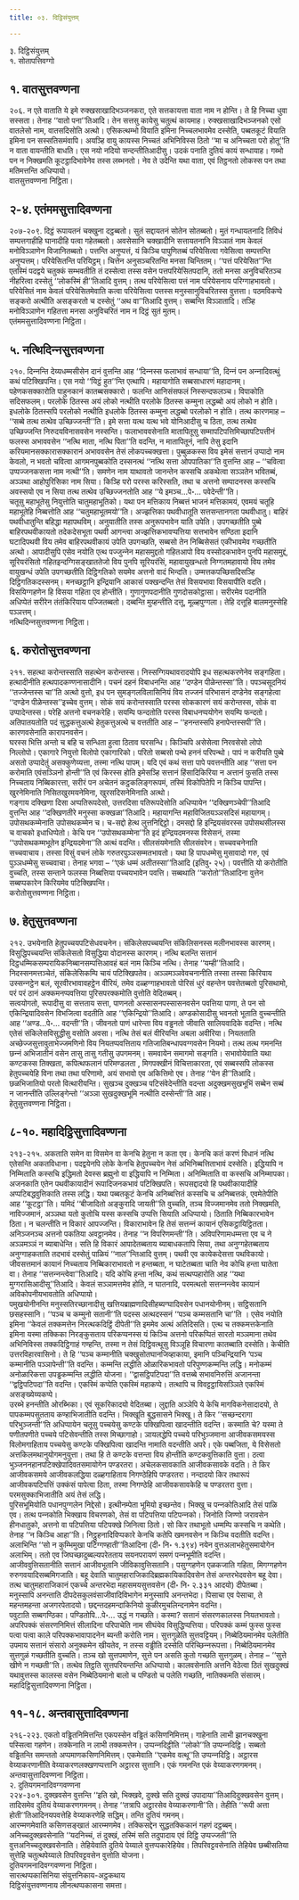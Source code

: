 ```yaml
---
title: ०३. दिट्ठिसंयुत्तम्

---
```

३. दिट्ठिसंयुत्तम्  
१. सोतापत्तिवग्गो  


## १. वातसुत्तवण्णना

२०६. न एते वाताति ये इमे रुक्खसाखादिभञ्‍जनकरा, एते सत्तकायत्ता वाता नाम न होन्ति। ते हि निच्‍चा धुवा सस्सता। तेनाह ‘‘वातो पना’’तिआदि। तेन सत्तसु कायेसु चतुत्थं कायमाह। रुक्खसाखादिभञ्‍जनको एसो वातलेसो नाम, वातसदिसोति अत्थो। एसिकत्थम्भो वियाति इमिना निच्‍चलभावमेव दस्सेति, पब्बतकूटं वियाति इमिना पन सस्सतिसमंवापि। अयञ्हि वायु कायस्स निच्‍चतं अभिनिविस्स ठितो ‘‘मा च अनिच्‍चता परो होतू’’ति न वाता वायन्तीति बाधति। एस नयो नदियो सन्दन्तीतिआदीसु। उदकं पनाति दुतियं कायं सन्धायाह। गब्भो पन न निक्खमति कूटट्ठादिभावेनेव तस्स लब्भनतो। नेव ते उदेन्ति यथा वाता, एवं तिट्ठनतो लोकस्स पन तथा मतिमत्तन्ति अधिप्पायो।  
वातसुत्तवण्णना निट्ठिता।  


## २-४. एतंममसुत्तादिवण्णना

२०७-२०९. दिट्ठं रूपायतनं चक्खुना दट्ठब्बतो। सुतं सद्दायतनं सोतेन सोतब्बतो। मुतं गन्धायतनादि तिविधं सम्पत्तगाहीहि घानादीहि पत्वा गहेतब्बतो। अवसेसानि चक्खादीनि सत्तायतनानि विञ्‍ञातं नाम केवलं मनोविञ्‍ञाणेन विजानितब्बतो। पत्तन्ति अनुप्पत्तं, यं किञ्‍चि पापुणितब्बं परियेसित्वा गवेसित्वा सम्पत्तन्ति अनुप्पत्तम्। परियेसितन्ति परियिट्ठम्। चित्तेन अनुसञ्‍चरितन्ति मनसा चिन्तितम्। ‘‘पत्तं परियेसित’’न्ति एतस्मिं पदद्वये चतुक्‍कं सम्भवतीति तं दस्सेत्वा तस्स वसेन पत्तपरियेसितपदानि, ततो मनसा अनुविचरितञ्‍च नीहरित्वा दस्सेतुं ‘‘लोकस्मिं ही’’तिआदि वुत्तम्। तत्थ परियेसित्वा पत्तं नाम परियेसनाय परिग्गाहभावतो। परियेसितं नाम केवलं परियेसितमेवाति कत्वा परियेसित्वा पत्तस्स मनुस्सानुविचरितस्स वुत्तत्ता। पठमविकप्पे सङ्करो अत्थीति असङ्करतो च दस्सेतुं ‘‘अथ वा’’तिआदि वुत्तम्। सब्बन्ति विञ्‍ञातादि। तञ्हि मनोविञ्‍ञाणेन गहितत्ता मनसा अनुविचरितं नाम न दिट्ठं सुतं मुतम्।  
एतंममसुत्तादिवण्णना निट्ठिता।  


## ५. नत्थिदिन्‍नसुत्तवण्णना

२१०. दिन्‍नन्ति देय्यधम्मसीसेन दानं वुत्तन्ति आह ‘‘दिन्‍नस्स फलाभावं सन्धाया’’ति, दिन्‍नं पन अन्‍नादिवत्थुं कथं पटिक्खिपन्ति। एस नयो ‘‘यिट्ठं हुत’’न्ति एत्थापि। महायागोति सब्बसाधारणं महादानम्। पहेणकसक्‍कारोति पाहुनकानं कातब्बसक्‍कारो। फलन्ति आनिसंसफलं निस्सन्दफलञ्‍च। विपाकोति सदिसफलम्। परलोके ठितस्स अयं लोको नत्थीति परलोके ठितस्स कम्मुना लद्धब्बो अयं लोको न होति। इधलोके ठितस्सपि परलोको नत्थीति इधलोके ठितस्स कम्मुना लद्धब्बो परलोको न होति। तत्थ कारणमाह – ‘‘सब्बे तत्थ तत्थेव उच्छिज्‍जन्ती’’ति। इमे सत्ता यत्थ यत्थ भवे योनिआदीसु च ठिता, तत्थ तत्थेव उच्छिज्‍जन्ति निरुदयविनासवसेन नस्सन्ति। फलाभाववसेनाति मातापितूसु सम्मापटिपत्तिमिच्छापटिपत्तीनं फलस्स अभाववसेन ‘‘नत्थि माता, नत्थि पिता’’ति वदन्ति, न मातापितूनं, नापि तेसु इदानि करियमानसक्‍कारासक्‍कारानं अभाववसेन तेसं लोकपच्‍चक्खत्ता। पुब्बुळकस्स विय इमेसं सत्तानं उप्पादो नाम केवलो, न भवतो चवित्वा आगमनपुब्बकोति दस्सनत्थं ‘‘नत्थि सत्ता ओपपातिका’’ति वुत्तन्ति आह – ‘‘चवित्वा उप्पज्‍जनकसत्ता नाम नत्थी’’ति। समणेन नाम याथावतो जानन्तेन कस्सचि अकथेत्वा सञ्‍ञतेन भवितब्बं, अञ्‍ञथा आहोपुरिसिका नाम सिया। किञ्हि परो परस्स करिस्सति, तथा च अत्तनो सम्पादनस्स कस्सचि अवस्सयो एव न सिया तत्थ तत्थेव उच्छिज्‍जनतोति आह ‘‘ये इमञ्‍च…पे॰… पवेदेन्ती’’ति।  
चतूसु महाभूतेसु नियुत्तोति चातुमहाभूतिको। यथा पन मत्तिकाय निब्बत्तं भाजनं मत्तिकामयं, एवमयं चतूहि महाभूतेहि निब्बत्तोति आह ‘‘चतुमहाभूतमयो’’ति। अज्झत्तिका पथवीधातूति सत्तसन्तानगता पथवीधातु। बाहिरं पथवीधातुन्ति बहिद्धा महापथविम्। अनुयातीति तस्स अनुरूपभावेन याति उपेति। उपगच्छतीति पुब्बे बाहिरपथवीकायतो तदेकदेसभूता पथवी आगन्त्वा अज्झत्तिकभावप्पत्तिया सत्तभावेन सण्ठिता इदानि घटादिपथवी विय तमेव बाहिरपथवीकायं उपेति उपगच्छति, सब्बसो तेन निब्बिसेसतं एकीभावमेव गच्छतीति अत्थो। आपादीसुपि एसेव नयोति एत्थ पज्‍जुन्‍नेन महासमुद्दतो गहितआपो विय वस्सोदकभावेन पुनपि महासमुद्दं, सूरियरंसितो गहितइन्दग्गिसङ्खाततेजो विय पुनपि सूरियरंसिं, महावायुखन्धतो निग्गतमहावायो विय तमेव वायुखन्धं उपेति उपगच्छतीति दिट्ठिगतिको सयमेव अत्तनो वादं भिन्दति। उम्मत्तकपच्छिसदिसञ्हि दिट्ठिगतिकदस्सनम्। मनच्छट्ठानि इन्द्रियानि आकासं पक्खन्दन्ति तेसं विसयभावा विसयापीति वदति। विसयिग्गहणेन हि विसया गहिता एव होन्तीति। गुणागुणपदानीति गुणदोसकोट्ठासा। सरीरमेव पदानीति अधिप्पेतं सरीरेन तंतंकिरियाय पज्‍जितब्बतो। दब्बन्ति मुय्हन्तीति दत्तू, मूळ्हपुग्गला। तेहि दत्तूहि बालमनुस्सेहि पञ्‍ञत्तम्।  
नत्थिदिन्‍नसुत्तवण्णना निट्ठिता।  


## ६. करोतोसुत्तवण्णना

२११. सहत्था करोन्तस्साति सहत्थेन करोन्तस्स। निस्सग्गियथावरादयोपि इध सहत्थकरणेनेव सङ्गहिता। हत्थादीनीति हत्थपादकण्णनासादीनि। पचनं दहनं विबाधनन्ति आह ‘‘दण्डेन पीळेन्तस्सा’’ति। पपञ्‍चसूदनियं ‘‘तज्‍जेन्तस्स चा’’ति अत्थो वुत्तो, इध पन सुमङ्गलविलासिनियं विय तज्‍जनं परिभासनं दण्डेनेव सङ्गहेत्वा ‘‘दण्डेन पीळेन्तस्स’’इच्‍चेव वुत्तम्। सोकं सयं करोन्तस्साति परस्स सोककारणं सयं करोन्तस्स, सोकं वा उप्पादेन्तस्स। परेहि अत्तनो वचनकरेहि। सयम्पि फन्दतोति परस्स विबाधनप्पयोगेन सयम्पि फन्दतो। अतिपातयतोति पदं सुद्धकत्तुअत्थे हेतुकत्तुअत्थे च वत्ततीति आह – ‘‘हनन्तस्सपि हनापेन्तस्सपी’’ति। कारणवसेनाति कारापनवसेन।  
घरस्स भित्ति अन्तो च बहि च सन्धिता हुत्वा ठिताव घरसन्धि। किञ्‍चिपि असेसेत्वा निरवसेसो लोपो निल्‍लोपो। एकागारे नियुत्तो विलोपो एकागारिको। परितो सब्बसो पन्थे हननं परिपन्थो। पापं न करीयति पुब्बे असतो उप्पादेतुं असक्‍कुणेय्यत्ता, तस्मा नत्थि पापम्। यदि एवं कथं सत्ता पापे पवत्तन्तीति आह ‘‘सत्ता पन करोमाति एवंसञ्‍ञिनो होन्ती’’ति एवं किरस्स होति इमेसञ्हि सत्तानं हिंसादिकिरिया न अत्तानं फुसति तस्स निच्‍चताय निब्बिकारत्ता, सरीरं पन अचेतनं कट्ठकलिङ्गरूपमं, तस्मिं विकोपितेपि न किञ्‍चि पापन्ति। खुरनेमिनाति निसितखुरमयनेमिना, खुरसदिसनेमिनाति अत्थो।  
गङ्गाय दक्खिणा दिसा अप्पतिरूपदेसो, उत्तरदिसा पतिरूपदेसोति अधिप्पायेन ‘‘दक्खिणञ्‍चेपी’’तिआदि वुत्तन्ति आह ‘‘दक्खिणतीरे मनुस्सा कक्खळा’’तिआदि। महायागन्ति महाविजितयञ्‍ञसदिसं महायागम्। उपोसथकम्मेनाति उपोसथकम्मेन च। च-सद्दो हेत्थ लुत्तनिद्दिट्ठो। दमसद्दो हि इन्द्रियसंवरस्स उपोसथसीलस्स च वाचको इधाधिप्पेतो। केचि पन ‘‘उपोसथकम्मेना’’ति इदं इन्द्रियदमनस्स विसेसनं, तस्मा ‘‘उपोसथकम्मभूतेन इन्द्रियदमेना’’ति अत्थं वदन्ति। सीलसंयमेनाति सीलसंवरेन। सच्‍चवचनेनाति सच्‍चवाचाय। तस्सा विसुं वचनं लोके गरुतरपुञ्‍ञसम्मतभावतो। यथा हि पापधम्मेसु मुसावादो गरु, एवं पुञ्‍ञधम्मेसु सच्‍चवाचा। तेनाह भगवा – ‘‘एकं धम्मं अतीतस्सा’’तिआदि (इतिवु॰ २५)। पवत्तीति यो करोतीति वुच्‍चति, तस्स सन्ताने फलस्स निब्बत्तिया पच्‍चयभावेन पवत्ति। सब्बथाति ‘‘करोतो’’तिआदिना वुत्तेन सब्बप्पकारेन किरियमेव पटिक्खिपन्ति।  
करोतोसुत्तवण्णना निट्ठिता।  


## ७. हेतुसुत्तवण्णना

२१२. उभयेनाति हेतुपच्‍चयपटिसेधवचनेन। संकिलेसपच्‍चयन्ति संकिलिसनस्स मलीनभावस्स कारणम्। विसुद्धिपच्‍चयन्ति संकिलेसतो विसुद्धिया वोदानस्स कारणम्। नत्थि बलन्ति सत्तानं दिट्ठधम्मिकसम्परायिकनिब्बानसम्पत्तिआवहं बलं नाम किञ्‍चि नत्थि। तेनाह ‘‘यम्ही’’तिआदि। निदस्सनमत्तञ्‍चेतं, संकिलेसिकम्पि चायं पटिक्खिपतेव। अञ्‍ञमञ्‍ञवेवचनानीति तस्सा तस्सा किरियाय उस्सन्‍नट्ठेन बलं, सूरवीरभावावहट्ठेन वीरियं, तमेव दळ्हग्गाहभावतो पोरिसं धुरं वहन्तेन पवत्तेतब्बतो पुरिसथामो, परं परं ठानं अक्‍कमनप्पवत्तिया पुरिसपरक्‍कमोति वुत्तोति वेदितब्बम्।  
सत्वयोगतो, रूपादीसु वा सत्तताय सत्ता, पाणनतो अस्सासनपस्सासनवसेन पवत्तिया पाणा, ते पन सो एकिन्द्रियादिवसेन विभजित्वा वदतीति आह ‘‘एकिन्द्रियो’’तिआदि। अण्डकोसादीसु भवनतो भूताति वुच्‍चन्तीति आह ‘‘अण्ड…पे॰… वदन्ती’’ति। जीवनतो पाणं धारेन्ता विय वड्ढनतो जीवाति सालियवादिके वदन्ति। नत्थि एतेसं संकिलेसविसुद्धीसु वसोति अवसा। नत्थि तेसं बलं वीरियन्ति अबला अवीरिया। नियतताति अच्छेज्‍जसुत्तावुताभेज्‍जमणिनो विय नियतप्पवत्तिताय गतिजातिबन्धापवग्गवसेन नियमो। तत्थ तत्थ गमनन्ति छन्‍नं अभिजातीनं वसेन तासु तासु गतीसु उपगमनम्। समवायेन समागमो सङ्गति। सभावोयेवाति यथा कण्टकस्स तिक्खता, कपित्थफलानं परिमण्डलता , मिगपक्खीनं विचित्ताकारता, एवं सब्बस्सपि लोकस्स हेतुपच्‍चयेहि विना तथा तथा परिणामो, अयं सभावो एव अकित्तिमो एव। तेनाह ‘‘येन ही’’तिआदि। छळभिजातियो परतो वित्थारीयन्ति। सुखञ्‍च दुक्खञ्‍च पटिसंवेदेन्तीति वदन्ता अदुक्खमसुखभूभिं सब्बेन सब्बं न जानन्तीति उल्‍लिङ्गेन्तो ‘‘अञ्‍ञा सुखदुक्खभूमि नत्थीति दस्सेन्ती’’ति आह।  
हेतुसुत्तवण्णना निट्ठिता।  


## ८-१०. महादिट्ठिसुत्तादिवण्णना

२१३-२१५. अकताति समेन वा विसमेन वा केनचि हेतुना न कता एव। केनचि कतं करणं विधानं नत्थि एतेसन्ति अकतविधाना। पदद्वयेनपि लोके केनचि हेतुपच्‍चयेन नेसं अभिनिब्बत्तिताभावं दस्सेति। इद्धियापि न निम्मिताति कस्सचि इद्धिमतो देवस्स ब्रह्मुनो वा इद्धियापि न निम्मिता। अनिम्मिताति वा कस्सचि अनिम्मापका। अजनकाति एतेन पथवीकायादीनं रूपादिजनकभावं पटिक्खिपति। रूपसद्दादयो हि पथवीकायादीहि अप्पटिबद्धवुत्तिकाति तस्स लद्धि। यथा पब्बतकूटं केनचि अनिब्बत्तितं कस्सचि च अनिब्बत्तकं, एवमेतेपीति आह ‘‘कूटट्ठा’’ति। यमिदं ‘‘बीजादितो अङ्कुरादि जायती’’ति वुच्‍चति, तञ्‍च विज्‍जमानमेव ततो निक्खमति, नाविज्‍जमानं, अञ्‍ञथा यतो कुतोचि यस्स कस्सचि उप्पत्ति सियाति अधिप्पायो। ठिताति निब्बिकारभावेन ठिता। न चलन्तीति न विकारं आपज्‍जन्ति। विकाराभावेन हि तेसं सत्तन्‍नं कायानं एसिकट्ठायिट्ठितता। अनिञ्‍जनञ्‍च अत्तनो पकतिया अवट्ठानमेव। तेनाह ‘‘न विपरिणमन्ती’’ति। अविपरिणामधम्मत्ता एव च ने अञ्‍ञमञ्‍ञं न ब्याबाधेन्ति। सति हि विकारं आपादेतब्बताय ब्याबाधकतापि सिया, तथा अनुग्गहेतब्बताय अनुग्गाहकताति तदभावं दस्सेतुं पाळियं ‘‘नाल’’न्तिआदि वुत्तम्। पथवी एव कायेकदेसत्ता पथविकायो। जीवसत्तमानं कायानं निच्‍चताय निब्बिकाराभावतो न हन्तब्बता, न घाटेतब्बता चाति नेव कोचि हन्ता घातेता वा। तेनाह ‘‘सत्तन्‍नन्त्वेवा’’तिआदि। यदि कोचि हन्ता नत्थि, कथं सत्थप्पहारोति आह ‘‘यथा मुग्गरासिआदीसू’’तिआदि। केवलं सञ्‍ञामत्तमेव होति, न घातनादि, परमत्थतो सत्तन्‍नन्त्वेव कायानं अविकोपनीयभावतोति अधिप्पायो।  
पमुखयोनीनन्ति मनुस्सतिरच्छानादीसु खत्तियब्राह्मणादिसीहब्यग्घादिवसेन पधानयोनीनम्। सट्ठिसतानि छसहस्सानि। ‘‘पञ्‍च च कम्मुनो सतानी’’ति पदस्स अत्थदस्सनं ‘‘पञ्‍च कम्मसतानि चा’’ति । एसेव नयोति इमिना ‘‘केवलं तक्‍कमत्तेन निरत्थकदिट्ठिं दीपेती’’ति इममेव अत्थं अतिदिसति। एत्थ च तक्‍कमत्तकेनाति इमिना यस्मा तक्‍किका निरङ्कुसताय परिकप्पनस्स यं किञ्‍चि अत्तनो परिकप्पितं सारतो मञ्‍ञमाना तथेव अभिनिविस्स तक्‍कदिट्ठिगाहं गण्हन्ति, तस्मा न तेसं दिट्ठिवत्थूसु विञ्‍ञूहि विचारणा कातब्बाति दस्सेति। केचीति उत्तरविहारवासिनो। ते हि ‘‘पञ्‍च कम्मानीति चक्खुसोतघानजिव्हाकाया, इमानि पञ्‍चिन्द्रियानि ‘पञ्‍च कम्मानीति पञ्‍ञापेन्ती’’ति वदन्ति। कम्मन्ति लद्धीति ओळारिकभावतो परिपुण्णकम्मन्ति लद्धि। मनोकम्मं अनोळारिकत्ता उपड्ढकम्मन्ति लद्धीति योजना। ‘‘द्वासट्ठिपटिपदा’’ति वत्तब्बे सभावनिरुत्तिं अजानन्ता ‘‘द्वट्ठिपटिपदा’’ति वदन्ति। एकस्मिं कप्पेति एकस्मिं महाकप्पे। तत्थापि च विवट्टट्ठायिसञ्‍ञिते एकस्मिं असङ्ख्येय्यकप्पे।  
उरब्भे हनन्तीति ओरब्भिका। एवं सूकरिकादयो वेदितब्बा। लुद्दाति अञ्‍ञेपि ये केचि मागविकनेसादादयो, ते पापकम्मपसुतताय कण्हाभिजातीति वदन्ति। भिक्खूति बुद्धसासने भिक्खू। ते किर ‘‘सच्छन्दरागा परिभुञ्‍जन्ती’’ति अधिप्पायेन चतूसु पच्‍चयेसु कण्टके पक्खिपित्वा खादन्तीति वदन्ति। कस्माति चे? यस्मा ते पणीतपणीते पच्‍चये पटिसेवन्तीति तस्स मिच्छागाहो। ञायलद्धेपि पच्‍चये परिभुञ्‍जमाना आजीवकसमयस्स विलोमगाहिताय पच्‍चयेसु कण्टके पक्खिपित्वा खादन्ति नामाति वदन्तीति अपरे। एके पब्बजिता, ये विसेसतो अत्तकिलमथानुयोगमनुयुत्ता। तथा हि ते कण्टके वत्तन्ता विय होन्तीति कण्टकवुत्तिकाति वुत्ता। ठत्वा भुञ्‍जननहानपटिक्खेपादिवतसमायोगेन पण्डरतरा। अचेलकसावकाति आजीवकसावके वदति। ते किर आजीवकसमये आजीवकलद्धिया दळ्हगाहिताय निगण्ठेहिपि पण्डरतरा। नन्दादयो किर तथारूपं आजीवकपटिपत्तिं उक्‍कंसं पापेत्वा ठिता, तस्मा निगण्ठेहि आजीवकसावकेहि च पण्डरतरा वुत्ता। परमसुक्‍काभिजातीति अयं तेसं लद्धि।  
पुरिसभूमियोति पधानपुग्गलेन निद्देसो। इत्थीनम्पेता भूमियो इच्छन्तेव। भिक्खु च पन्‍नकोतिआदि तेसं पाळि एव। तत्थ पन्‍नकोति भिक्खाय विचरणको, तेसं वा पटिपत्तिया पटिपन्‍नको। जिनोति जिण्णो जरावसेन हीनधातुको, अत्तनो वा पटिपत्तिया पटिपक्खे जिनित्वा ठितो। सो किर तथाभूतो धम्मम्पि कस्सचि न कथेति। तेनाह ‘‘न किञ्‍चि आहा’’ति। निट्ठुहनादिविप्पकारे केनचि कतेपि खमनवसेन न किञ्‍चि वदतीति वदन्ति। अलाभिन्ति ‘‘सो न कुम्भिमुखा पटिग्गण्हाती’’तिआदिना (दी॰ नि॰ १.३९४) नयेन वुत्तअलाभहेतुसमायोगेन अलाभिम्। ततो एव जिघच्छादुब्बल्यपरेतताय सयनपरायणं समणं पन्‍नभूमीति वदन्ति।  
आजीववुत्तिसतानीति सत्तानं आजीवभूतानि जीविकावुत्तिसतानि। पसुग्गहणेन एळकजाति गहिता, मिगग्गहणेन रुरुगवयादिसब्बमिगजाति। बहू देवाति चातुमहाराजिकादिब्रह्मकायिकादिवसेन तेसं अन्तरभेदवसेन बहू देवा। तत्थ चातुमहाराजिकानं एकच्‍चे अन्तरभेदा महासमयसुत्तवसेन (दी॰ नि॰ २.३३१ आदयो) दीपेतब्बा। मनुस्सापि अनन्ताति दीपदेसकुलवंसाजीवादिविभागेन मनुस्सापि अनन्तभेदा। पिसाचा एव पेसाचा, ते महन्तमहन्ता अजगरपेतादयो। छद्दन्तदहमन्दाकिनियो कुळीरमुचलिन्दनामेन वदन्ति।  
पवुटाति सब्बगण्ठिका। पण्डितोपि…पे॰… उद्धं न गच्छति। कस्मा? सत्तानं संसरणकालस्स नियतभावतो।  
अपरिपक्‍कं संसरणनिमित्तं सीलादिना परिपाचेति नाम सीघंयेव विसुद्धिप्पत्तिया। परिपक्‍कं कम्मं फुस्स फुस्स पत्वा पत्वा काले परिपक्‍कभावापादनेन ब्यन्ती करोति नाम। सुत्तगुळेति सुत्तवट्टियम्। निब्बेठियमानमेव पलेतीति उपमाय सत्तानं संसारो अनुक्‍कमेन खीयतेव, न तस्स वड्ढीति दस्सेति परिच्छिन्‍नरूपत्ता। निब्बेठियमानमेव सुत्तगुळं गच्छतीति वुच्‍चति। तञ्‍च खो सुत्तपमाणेन, सुत्ते पन असति कुतो गच्छति सुत्तगुळम्। तेनाह – ‘‘सुत्ते खीणे न गच्छती’’ति। तत्थेव तिट्ठति सुत्तपरियन्तन्ति अधिप्पायो। कालवसेनाति अत्तनि वेठेत्वा ठितं सुखदुक्खं यथावुत्तस्स कालस्स वसेन निब्बेठियमानो बालो च पण्डितो च पलेति गच्छति, नातिक्‍कमति संसारम्।  
महादिट्ठिसुत्तादिवण्णना निट्ठिता।  


## ११-१८. अन्तवासुत्तादिवण्णना

२१६-२२३. एकतो वड्ढितनिमित्तन्ति एकपस्सेन वड्ढितं कसिणनिमित्तम्। गाहेनाति लाभी झानचक्खुना पस्सित्वा गहणेन। तक्‍केनाति न लाभी तक्‍कमत्तेन। उप्पन्‍नदिट्ठीति ‘‘लोको’’ति उप्पन्‍नदिट्ठि। सब्बतो वड्ढितन्ति समन्ततो अप्पमाणकसिणनिमित्तम्। एकमेवाति ‘‘एकमेव वत्थू’’ति उप्पन्‍नदिट्ठि। अट्ठारस वेय्याकरणानीति वेय्याकरणलक्खणप्पत्तानि अट्ठारस सुत्तानि। एकं गमनन्ति एकं वेय्याकरणगमनम्।  
अन्तवासुत्तादिवण्णना निट्ठिता।  
२. दुतियगमनादिवग्गवण्णना  
२२४-३०१. दुक्खवसेन वुत्तन्ति ‘‘इति खो, भिक्खवे, दुक्खे सति दुक्खं उपादाया’’तिआदिदुक्खवसेन वुत्तम्। तादिसमेव दुतियं वेय्याकरणगमनम्। तेनाह ‘‘तत्रापि अट्ठारसेव वेय्याकरणानी’’ति। तेहीति ‘‘रूपी अत्ता होती’’तिआदिनयपवत्तेहि वेय्याकरणेहि सद्धिम्। तन्ति दुतियं गमनम्।  
आरम्मणमेवाति कसिणसङ्खातं आरम्मणमेव। तक्‍किसद्देन सुद्धतक्‍किकानं गहणं दट्ठब्बम्।  
अनिच्‍चदुक्खवसेनाति ‘‘यदनिच्‍चं, तं दुक्खं, तस्मिं सति तदुपादाय एवं दिट्ठि उप्पज्‍जती’’ति वुत्तअनिच्‍चदुक्खवसेनाति। तेहियेवाति दुतिये पेय्याले वुत्तप्पकारेहियेव। तिपरिवट्टवसेनाति तेहियेव छब्बीसतिया सुत्तेहि चतुत्थपेय्याले तिपरिवट्टवसेन वुत्तोति योजना।  
दुतियगमनादिवग्गवण्णना निट्ठिता।  
सारत्थप्पकासिनिया संयुत्तनिकाय-अट्ठकथाय  
दिट्ठिसंयुत्तवण्णनाय लीनत्थप्पकासना समत्ता।  